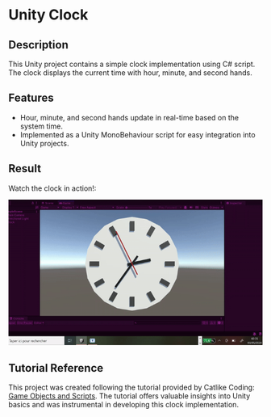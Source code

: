 # Unity Clock

## Description
This Unity project contains a simple clock implementation using C# script. The clock displays the current time with hour, minute, and second hands.

## Features
- Hour, minute, and second hands update in real-time based on the system time.
- Implemented as a Unity MonoBehaviour script for easy integration into Unity projects.

## Result
Watch the clock in action!:

![Clock Demo](/github_result/horloge_unity.gif)


## Tutorial Reference
This project was created following the tutorial provided by Catlike Coding: [Game Objects and Scripts](https://catlikecoding.com/unity/tutorials/basics/game-objects-and-scripts/). The tutorial offers valuable insights into Unity basics and was instrumental in developing this clock implementation.
